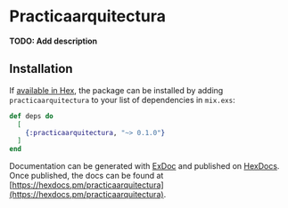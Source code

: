# Practicaarquitectura

**TODO: Add description**

## Installation

If [available in Hex](https://hex.pm/docs/publish), the package can be installed
by adding `practicaarquitectura` to your list of dependencies in `mix.exs`:

```elixir
def deps do
  [
    {:practicaarquitectura, "~> 0.1.0"}
  ]
end
```

Documentation can be generated with [ExDoc](https://github.com/elixir-lang/ex_doc)
and published on [HexDocs](https://hexdocs.pm). Once published, the docs can
be found at [https://hexdocs.pm/practicaarquitectura](https://hexdocs.pm/practicaarquitectura).

